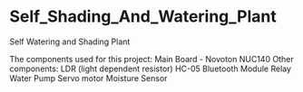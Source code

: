 # Self_Shading_And_Watering_Plant
Self Watering and Shading Plant

The components used for this project:
Main Board - Novoton NUC140
Other components:
LDR (light dependent resistor)
HC-05 Bluetooth Module
Relay
Water Pump
Servo motor
Moisture Sensor
